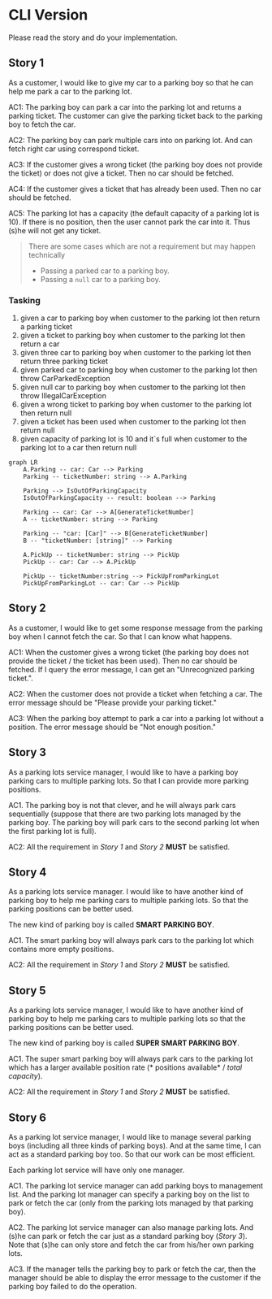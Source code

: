 # CLI Version

Please read the story and do your implementation.

## Story 1

As a customer, I would like to give my car to a parking boy so that he can help me park a car to the parking lot.

AC1: The parking boy can park a car into the parking lot and returns a parking ticket. The customer can give the parking
ticket back to the parking boy to fetch the car.

AC2: The parking boy can park multiple cars into on parking lot. And can fetch right car using correspond ticket.

AC3: If the customer gives a wrong ticket (the parking boy does not provide the ticket) or does not give a ticket. Then
no car should be fetched.

AC4: If the customer gives a ticket that has already been used. Then no car should be fetched.

AC5: The parking lot has a capacity (the default capacity of a parking lot is 10). If there is no position, then the
user cannot park the car into it. Thus (s)he will not get any ticket.

> There are some cases which are not a requirement but may happen technically
>
> * Passing a parked car to a parking boy.
> * Passing a `null` car to a parking boy.

### Tasking

1. given a car to parking boy when customer to the parking lot then return a parking ticket
2. given a ticket to parking boy when customer to the parking lot then return a car
3. given three car to parking boy when customer to the parking lot then return three parking ticket
4. given parked car to parking boy when customer to the parking lot then throw CarParkedException
5. given null car to parking boy when customer to the parking lot then throw IllegalCarException
6. given a wrong ticket to parking boy when customer to the parking lot then return null
7. given a ticket has been used when customer to the parking lot then return null
8. given capacity of parking lot is 10 and it`s full when customer to the parking lot to a car then return null

```mermaid
graph LR
    A.Parking -- car: Car --> Parking
    Parking -- ticketNumber: string --> A.Parking
    
    Parking --> IsOutOfParkingCapacity
    IsOutOfParkingCapacity -- result: boolean --> Parking
    
    Parking -- car: Car --> A[GenerateTicketNumber]
    A -- ticketNumber: string --> Parking
    
    Parking -- "car: [Car]" --> B[GenerateTicketNumber]
    B -- "ticketNumber: [string]" --> Parking
    
    A.PickUp -- ticketNumber: string --> PickUp
    PickUp -- car: Car --> A.PickUp 
    
    PickUp -- ticketNumber:string --> PickUpFromParkingLot
    PickUpFromParkingLot -- car: Car --> PickUp

```

## Story 2

As a customer, I would like to get some response message from the parking boy when I cannot fetch the car. So that I can
know what happens.

AC1: When the customer gives a wrong ticket (the parking boy does not provide the ticket / the ticket has been used).
Then no car should be fetched. If I query the error message, I can get an "Unrecognized parking ticket.".

AC2: When the customer does not provide a ticket when fetching a car. The error message should be "Please provide your
parking ticket."

AC3: When the parking boy attempt to park a car into a parking lot without a position. The error message should be "Not
enough position."

## Story 3

As a parking lots service manager, I would like to have a parking boy parking cars to multiple parking lots. So that I
can provide more parking positions.

AC1. The parking boy is not that clever, and he will always park cars sequentially (suppose that there are two parking
lots managed by the parking boy. The parking boy will park cars to the second parking lot when the first parking lot is
full).

AC2: All the requirement in *Story 1* and *Story 2* **MUST** be satisfied.

## Story 4

As a parking lots service manager. I would like to have another kind of parking boy to help me parking cars to multiple
parking lots. So that the parking positions can be better used.

The new kind of parking boy is called **SMART PARKING BOY**.

AC1. The smart parking boy will always park cars to the parking lot which contains more empty positions.

AC2: All the requirement in *Story 1* and *Story 2* **MUST** be satisfied.

## Story 5

As a parking lots service manager, I would like to have another kind of parking boy to help me parking cars to multiple
parking lots so that the parking positions can be better used.

The new kind of parking boy is called **SUPER SMART PARKING BOY**.

AC1. The super smart parking boy will always park cars to the parking lot which has a larger available position rate (*
positions available* / *total capacity*).

AC2: All the requirement in *Story 1* and *Story 2* **MUST** be satisfied.

## Story 6

As a parking lot service manager, I would like to manage several parking boys (including all three kinds of parking
boys). And at the same time, I can act as a standard parking boy too. So that our work can be most efficient.

Each parking lot service will have only one manager.

AC1. The parking lot service manager can add parking boys to management list. And the parking lot manager can specify a
parking boy on the list to park or fetch the car (only from the parking lots managed by that parking boy).

AC2. The parking lot service manager can also manage parking lots. And (s)he can park or fetch the car just as a
standard parking boy (*Story 3*). Note that (s)he can only store and fetch the car from his/her own parking lots.

AC3. If the manager tells the parking boy to park or fetch the car, then the manager should be able to display the error
message to the customer if the parking boy failed to do the operation.
